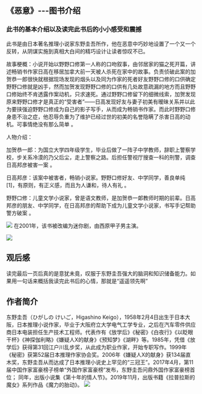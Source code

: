 ##  《恶意》---图书介绍

###  此书的基本介绍以及读完此书后的小小感受和震撼

此书是由日本著名推理小说家东野圭吾所作，他在恶意中巧妙地设置了一个又一个反转，从阴谋实施到真相大白间的精巧设计让读者惊叹不已。

故事梗概：小说开始以野野口修第一人称的口吻叙事，由邻居家的猫之死开篇，讲述畅销书作家日高在移居加拿大前一天被人杀死在家中的故事。负责侦破此案的加贺恭一郎很快就根据现场发现的烟头以及同为作家的死者好友野野口修的口供确定野野口修就是凶手，然而加贺发现野野口修的口供有几处故意疏漏的地方而且野野口修始终不肯透露作案动机，只求速死。通过野野口修留下的细微线索，加贺发现原来野野口修才是真正的“受害者”——日高发现好友与妻子初美有暧昧关系并以此为要挟强迫野野口修成为自己的影子写手，从而成为畅销书作家。而此时野野口修身患不治之症，他忍辱负重为了维护已经过世的初美的名誉隐瞒了杀害日高的动机。可事情绝没有那么简单 。

人物介绍：

加贺恭一郎：为国立大学四年级学生，毕业后做了一阵子中学教师，辞职上警察学校，步关系冷漠的乃父后尘，走上警察之路。后担任警视厅搜查一科的刑警，调查日高邦彦被害一案 。

日高邦彦：该案中被害者，畅销小说家。野野口修好友、中学同学，善良单纯 [1]，有原则，有正义感，而且为人谦和，待人有礼 。

野野口修：儿童文学小说家，曾是语文教师，是加贺恭一郞教师时期的前辈。日高邦彦的朋友、中学同学，在日高邦彦的帮助下成为儿童文学小说家，书写手记帮助警方破案 。


![](./%E3%80%8A%E6%81%B6%E6%84%8F%E3%80%8B---%E5%9B%BE%E4%B9%A6%E4%BB%8B%E7%BB%8D.assets/%E6%81%B6%E6%84%8F%E4%B9%A6%E5%9B%BE-1700921622799-5.webp)
在2001年，该书被改编为迷你剧，由西原甲子男主演。


![](%E3%80%8A%E6%81%B6%E6%84%8F%E3%80%8B---%E5%9B%BE%E4%B9%A6%E4%BB%8B%E7%BB%8D.assets/%E6%81%B6%E6%84%8F%20%E8%BF%B7%E4%BD%A0%E5%89%A7%E5%9B%BE%E7%89%87-1700921843096-9.webp)
##  观后感

读完最后一页后真的是意犹未竟，叹服于东野圭吾强大的脑洞和知识储备能力。如果用一句话来概括我读完此书后的心情，那就是“遥遥领先啊”

##  作者简介

东野圭吾（ひがしの けいご，Higashino Keigo），1958年2月4日出生于日本大阪，日本推理小说作家，毕业于大阪府立大学电气工学专业，之后在汽车零件供应商日本电装担任生产技术工程师。代表作有《放学后》《秘密》《白夜行》《以眨眼干杯》《神探伽利略》《嫌疑人X的献身》《预知梦》《湖畔》等。1985年，凭借《放学后》获得第31回江户川乱步奖，从此成为职业作家，开始专职写作。1999年《秘密》获第52届日本推理作家协会奖。2006年《嫌疑人X的献身》获134届直木奖，东野圭吾从而达成了日本推理小说史上罕见的“三冠王”。2017年4月，第11届中国作家富豪榜子榜单“外国作家富豪榜”发布，东野圭吾问鼎外国作家富豪榜首位； 同年，出版小说集《第十年的情人节》。2019年11月，出版书籍《拉普拉斯的魔女》系列作品《魔力的胎动》。
![](%E3%80%8A%E6%81%B6%E6%84%8F%E3%80%8B---%E5%9B%BE%E4%B9%A6%E4%BB%8B%E7%BB%8D.assets/%E4%B8%9C%E9%87%8E%E5%9C%AD%E5%90%BE-1700920919589-5.jpg)






